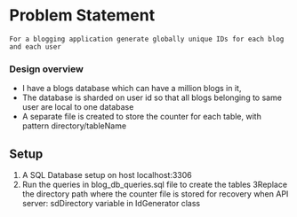 # Problem Statement

`For a blogging application generate globally unique IDs for each blog and each user`

### Design overview
- I have a blogs database which can have a million blogs in it, 
- The database is sharded on user id so that all blogs belonging to same user are local to one database  
- A separate file is created to store the counter for each table, with pattern directory/tableName 

## Setup

1. A SQL Database setup on host localhost:3306
2. Run the queries in blog_db_queries.sql file to create the tables
3Replace the directory path where the counter file is stored for recovery when API server: sdDirectory variable in IdGenerator class